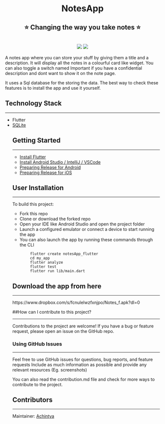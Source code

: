 <h1 align="center" style="border-bottom: none">
    <b>
        NotesApp<br>
    </b>
</h1>
<h2 align="center" style="border-bottom: none">
    ⭐️  Changing the way you take notes  ⭐️ <br>
    </h2>

<br>

<div align="center" >
<img src="https://img.shields.io/badge/Flutter-02569B?style=for-the-badge&logo=flutter&logoColor=white"/>
<img src="https://img.shields.io/badge/Dart-0175C2?style=for-the-badge&logo=dart&logoColor=white" />
</div>
<br>
A notes app where you can store your stuff by giving them a title and a description. It will display all the notes in a colourful card like widget. You can also toggle a switch named Important if you have a confidential description and dont want to show it on the note page. 

It uses a Sql database for the storing the data. The best way to check these features is to install the app and use it yourself.

## Technology Stack
<hr>
<ul>
<li>Flutter</li>
<li><a href="https://pub.dev/packages/sqflite/versions/2.0.0-nullsafety.3">SQLite</a>
</li>


## Getting Started
<hr>
<ul>
<li><a href="https://docs.flutter.dev/get-started/install">Install Flutter</a></li>
<li><a href="https://docs.flutter.dev/development/tools/android-studio">Install Android Studio / IntelliJ / VSCode</a></li>
<li><a href="https://flutter.dev/docs/deployment/android">Preparing Release for Android</a></li>
<li><a href="https://flutter.dev/docs/deployment/ios">Preparing Release for iOS</a></li>
</ul>


## User Installation
<hr>
To build this project:
<ul>
    <li>Fork this repo</li>
    <li>Clone or download the forked repo</li>
    <li>Open your IDE like Android Studio and open the project folder</li>
    <li>Launch a configured emulator or connect a device to start running the app</li>
    <li>You can also launch the app by running these commands through the CLI</li>
</ul>

````
        flutter create notesApp_flutter
        cd my_app
        flutter analyze
        flutter test
        flutter run lib/main.dart
````


## Download the app from here
<hr>
https://www.dropbox.com/s/fcnulelwzfxnjpo/Notes_f.apk?dl=0

##How can I contribute to this project?
<hr>
Contributions to the project are welcome! 
If you have a bug or feature request, please open an issue on the GitHub repo. 

### Using GitHub Issues
<hr>
Feel free to use GitHub issues for questions, bug reports, and feature requests
Include as much information as possible and provide any relevant resources (Eg. screenshots)

You can also read the contribution.md file and check for more ways to contribute to the project.

## Contributors
<hr>
Maintainer: <a href="https://github.com/achintya-7">Achintya</a></p>

